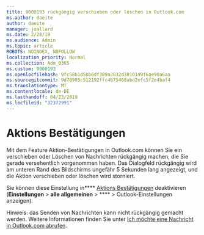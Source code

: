 ```yaml
---
title: 9000193 rückgängig verschieben oder löschen in Outlook.com
ms.author: daeite
author: daeite
manager: joallard
ms.date: 2/28/19
ms.audience: Admin
ms.topic: article
ROBOTS: NOINDEX, NOFOLLOW
localization_priority: Normal
ms.collection: Adm_O365
ms.custom: 9000193
ms.openlocfilehash: 9fc58b1d5bb6df309a2832d38101d9f6ae90a6aa
ms.sourcegitcommit: 9d78905c512192ffc4675468abd2efc5f2e4baf4
ms.translationtype: MT
ms.contentlocale: de-DE
ms.lasthandoff: 04/23/2019
ms.locfileid: "32372991"
---
```

# <a name="action-confirmations"></a>Aktions Bestätigungen

Mit dem Feature Aktion-Bestätigungen in Outlook.com können Sie ein verschieben oder Löschen von Nachrichten rückgängig machen, die Sie gerade versehentlich vorgenommen haben. Das Dialogfeld rückgängig wird am unteren Rand des Bildschirms ungefähr 5 Sekunden lang angezeigt, und die Aktion verschieben oder löschen wird storniert.

Sie können diese Einstellung in**** [Aktions Bestätigungen](https://outlook.live.com/mail/options/general/notifications) deaktivieren (**Einstellungen** > **alle allgemeinen** > **** > Outlook-Einstellungen anzeigen).

Hinweis: das Senden von Nachrichten kann nicht rückgängig gemacht werden. Weitere Informationen finden Sie unter [Ich möchte eine Nachricht in Outlook.com abrufen](https://support.office.com/article/c069ddde-5282-4085-8f4c-d7b133324f8a).